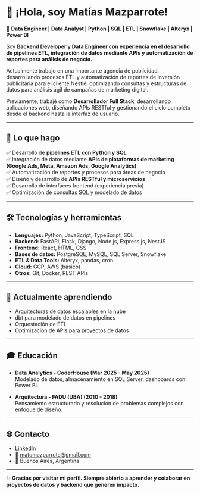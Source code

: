 # 👋 ¡Hola, soy Matías Mazparrote!

🎯 **Data Engineer | Data Analyst | Python | SQL | ETL | Snowflake | Alteryx | Power BI**

Soy **Backend Developer y Data Engineer con experiencia en el desarrollo de pipelines ETL, integración de datos mediante APIs y automatización de reportes para análisis de negocio.**

Actualmente trabajo en una importante agencia de publicidad, desarrollando procesos ETL y automatización de reportes de inversión publicitaria para el cliente Nestlé, optimizando consultas y estructuras de datos para análisis ágil de campañas de marketing digital.

Previamente, trabajé como **Desarrollador Full Stack**, desarrollando aplicaciones web, diseñando APIs RESTful y gestionando el ciclo completo desde el backend hasta la interfaz de usuario.

---

## 🚀 Lo que hago
✅ Desarrollo de **pipelines ETL con Python y SQL**  
✅ Integración de datos mediante **APIs de plataformas de marketing (Google Ads, Meta, Amazon Ads, Google Analytics)**  
✅ Automatización de reportes y procesos para áreas de negocio  
✅ Diseño y desarrollo de **APIs RESTful y microservicios**  
✅ Desarrollo de interfaces frontend (experiencia previa)  
✅ Optimización de consultas SQL y modelado de datos

---

## 🛠️ Tecnologías y herramientas

- **Lenguajes:** Python, JavaScript, TypeScript, SQL
- **Backend:** FastAPI, Flask, Django, Node.js, Express.js, NestJS
- **Frontend:** React, HTML, CSS
- **Bases de datos:** PostgreSQL, MySQL, SQL Server, Snowflake
- **ETL & Data Tools:** Alteryx, pandas, cron
- **Cloud:** GCP, AWS (básico)
- **Otros:** Git, Docker, REST APIs

---

## 🌱 Actualmente aprendiendo

- Arquitecturas de datos escalables en la nube
- dbt para modelado de datos en pipelines
- Orquestación de ETL
- Optimización de APIs para proyectos de datos

---

## 🎓 Educación

- **Data Analytics - CoderHouse (Mar 2025 - May 2025)**  
  Modelado de datos, almacenamiento en SQL Server, dashboards con Power BI.

- **Arquitectura - FADU (UBA) (2010 - 2018)**  
  Pensamiento estructurado y resolución de problemas complejos con enfoque de diseño.

---

## 🌐 Contacto

- [LinkedIn](https://www.linkedin.com/in/matias-mazparrote-feliu/)
- 📧 matumazparrote@gmail.com
- 📍 Buenos Aires, Argentina

---

✨ **Gracias por visitar mi perfil. Siempre abierto a aprender y colaborar en proyectos de datos y backend que generen impacto.**
